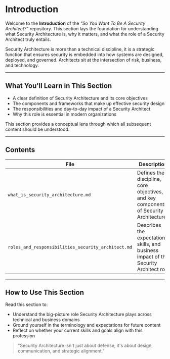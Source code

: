 # Introduction

Welcome to the **Introduction** of the _"So You Want To Be A Security Architect?"_ repository. This section lays the foundation for understanding what Security Architecture is, why it matters, and what the role of a Security Architect truly entails.

Security Architecture is more than a technical discipline, it is a strategic function that ensures security is embedded into how systems are designed, deployed, and governed. Architects sit at the intersection of risk, business, and technology.

---

## What You'll Learn in This Section
- A clear definition of Security Architecture and its core objectives
- The components and frameworks that make up effective security design
- The responsibilities and day-to-day impact of a Security Architect
- Why this role is essential in modern organizations

This section provides a conceptual lens through which all subsequent content should be understood.

---

## Contents

| File | Description |
|------|-------------|
| `what_is_security_architecture.md` | Defines the discipline, core objectives, and key components of Security Architecture |
| `roles_and_responsibilities_security_architect.md` | Describes the expectations, skills, and business impact of the Security Architect role |

---

## How to Use This Section
Read this section to:
- Understand the big-picture role Security Architecture plays across technical and business domains
- Ground yourself in the terminology and expectations for future content
- Reflect on whether your current skills and goals align with this profession

> "Security Architecture isn't just about defense, it's about design, communication, and strategic alignment."
